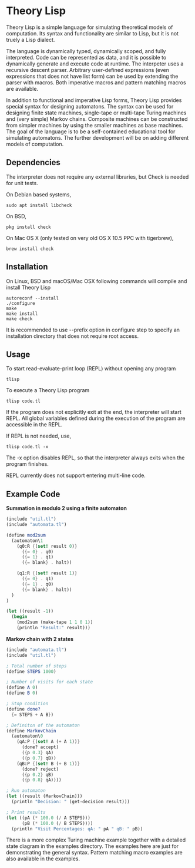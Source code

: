 # Theory Lisp

Theory Lisp is a simple language for simulating theoretical models of computation. Its syntax and functionality are similar to Lisp, but it is not truely a Lisp dialect. 

The language is dynamically typed, dynamically scoped, and fully interpreted. Code can be represented as data, and it is possible to dynamically generate and execute code at runtime. The interpeter uses a recursive descent parser. Arbitrary user-defined expressions (even expressions that does not have list form) can be used by extending the parser with macros. Both imperative macros and pattern matching macros are available.

In addition to functional and imperative Lisp forms, Theory Lisp provides special syntax for designing automatons. The syntax can be used for designing finite state machines, single-tape or multi-tape Turing machines and (very simple) Markov chains. Composite machines can be constructed from simpler machines by using the smaller machines as base machines. The goal of the language is to be a self-contained educational tool for simulating automatons. The further development will be on adding different models of computation.

## Dependencies

The interpreter does not require any external libraries, but Check is needed for unit tests. 

On Debian based systems,

```console
sudo apt install libcheck
```

On BSD,
```console
pkg install check
```

On Mac OS X (only tested on very old OS X 10.5 PPC with tigerbrew), 
```console
brew install check
```

## Installation 

On Linux, BSD and macOS/Mac OSX following commands will compile and install Theory Lisp

```console
autoreconf --install
./configure
make
make install
make check
```

It is recommended to use --prefix option in configure step to specify an installation directory that does not require root access.

## Usage

To start read-evaluate-print loop (REPL) without opening any program

```console
tlisp
```

To execute a Theory Lisp program

```console
tlisp code.tl
```

If the program does not explicitly exit at the end, the interpreter will start REPL. All global variables defined during the execution of the program are accessible in the REPL.

If REPL is not needed, use,

```console
tlisp code.tl -x
```

The -x option disables REPL, so that the interpreter always exits when the program finishes.

REPL currently does not support entering multi-line code.

## Example Code

**Summation in modulo 2 using a finite automaton**

```scheme
(include "util.tl")
(include "automata.tl")

(define mod2sum
  (automaton\1
    (q0:R {(set! result 0)}
      ({= 0} . q0)
      ({= 1} . q1)
      ({= blank} . halt))

    (q1:R {(set! result 1)}
      ({= 0} . q1)
      ({= 1} . q0)
      ({= blank} . halt))
  )
)

(let ((result -1))
  (begin
    (mod2sum (make-tape 1 1 0 1))
    (println "Result:" result)))
```

**Markov chain with 2 states**

```scheme
(include "automata.tl")
(include "util.tl")

; Total number of steps
(define STEPS 1000)

; Number of visits for each state
(define A 0)
(define B 0)

; Stop condition
(define done?
  {= STEPS + A B})

; Definiton of the automaton
(define MarkovChain
  (automaton\0
    (qA:P {(set! A (+ A 1))}
      (done? accept)
      ({p 0.3} qA)
      ({p 0.7} qB))
    (qB:P {(set! B (+ B 1))}
      (done? reject)
      ({p 0.2} qB)
      ({p 0.8} qA))))

; Run automaton
(let ((result (MarkovChain)))
  (println "Decision: " (get-decision result)))

; Print results
(let ((pA (* 100.0 (/ A STEPS)))
      (pB (* 100.0 (/ B STEPS))))
  (println "Visit Percentages: qA: " pA " qB: " pB))
```

There is a more complex Turing machine example together with a detailed state diagram in the examples directory. The examples here are just for demonstrating the general syntax. Pattern matching macro examples are also available in the examples.
